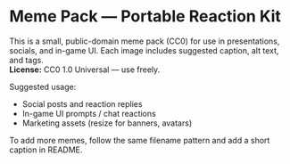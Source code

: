 # Meme Pack — Portable Reaction Kit
This is a small, public-domain meme pack (CC0) for use in presentations, socials, and in-game UI. 
Each image includes suggested caption, alt text, and tags.  
**License:** CC0 1.0 Universal — use freely.

Suggested usage:
- Social posts and reaction replies
- In-game UI prompts / chat reactions
- Marketing assets (resize for banners, avatars)

To add more memes, follow the same filename pattern and add a short caption in README.
